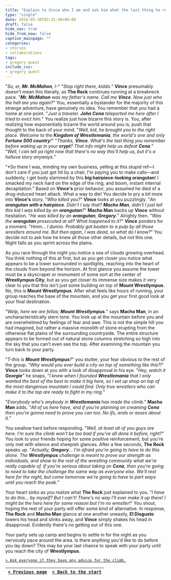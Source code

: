 ```yaml
---
title: "Explain to Vince who I am and ask him what the last thing he remembers is before waking up here, in hopes that it could help us in some way."
type: "single"
date: 2016-05-30T03:31:40+00:00
draft: false
hide_nav: true
hide_from_new: false
caption_mainpage: ""
categories:
- stories
- collaborations
tags:
- gregory-quest
include_css:
- gregory_quest
---
```


"*So, er, **Mr. McMahon**, I-*" "*Stop right there, kiddo.*" **Vince** presumably doesn't mean this literally, as **The Rock** continues running at a breakneck pace. "***Mr. McMahon** was my father's name. Call me **Vince**. Now just who the hell are you again?*" You, essentially a bystander for the majority of this strange adventure, have genuinely no idea. You remember that you had a home at one point. "*Just a traveler. **John Cena** teleported me here after I tried to evict him.*" You realize just how bizarre this story is. You, after realizing how exponentially bizarre the world around you is, push that thought to the back of your mind. "*Well, kid, he brought you to the right place. Welcome to the **Kingdom of Wrestlemania**, the world's one and only **Fortune 500 country**!*" "*Thanks, **Vince**. What's the last thing you remember before waking up in your **crypt**? That info might help us defeat **Cena**.*" "*Well, I can tell ya right now that there's no way this'll help us, but it's a helluva story anyways.*"

"*So there I was, minding my own business, yelling at this stupid ref—I don't care if you just got hit by a chair, I'm paying you to make calls—and suddenly, I get body slammed by this **big hairpiece-looking orangutan**! I smacked my neck hard on the edge of the ring, and boom, instant internal decapitation." Based on **Vince's** prior behavior, you assumed he died of a drug-induced heart attack. What a way to die! You decide to pry a bit more into **Vince's** story. "*Who killed you?*" **Vince** looks at you puzzlingly. "*An **orangutan with a hairpiece**. Didn't I say that? **Macho Man**, didn't I just tell this kid I was killed by an **orangutan**?*" **Macho Man** backs up **Vince** without hesitation. "*He was killed by an **orangutan**, **Gregory**.*" Alrighty then. "*Was the **orangutan** prosecuted at all? What happened to it?*" **Vince** ponders for a moment. "*Hmm... I dunno. Probably got beaten to a pulp by all those wrestlers around me. But then again, I was dead, so what do I know?*" You decide not to ask how he knew all those other details, but not this one. Night falls as you sprint across the plains.

As you race through the night you notice a sea of clouds growing overhead. You think nothing of this at first, but as you get closer you notice what appears to be a tower surrounded in spotlights, reaching into the heart of the clouds from beyond the horizon. At first glance you assume the tower must be a skyscraper or monument of some sort at the center of **Wrestlympus City**, but as you get closer its immense size makes it very clear to you that this isn't just some building on top of **Mount Wrestlympus**. No, this *is* **Mount Wrestlympus**. After what feels like hours of running, your group reaches the base of the mountain, and you get your first good look at your final destination.

"*Welp, here we are fellas; **Mount Wrestlympus**.*" says **Macho Man**, in an uncharacteristically stern tone. You look up at the mountain before you and are overwhelmed by feelings of fear and awe. This is not the simple hill you had imagined, but rather a massive monolith of stone erupting from the otherwise flat plains of the surrounding countryside. The entire structure appears to be formed out of natural stone columns stretching so high into the sky that you can't even see the top. After examining the mountain you turn back to your party.

"*T-this is **Mount Wrestlympus**?*" you stutter, your fear obvious to the rest of the group. "*Why would you ever build a city on top of something like this?!*" **Vince** looks down at you with a look of disapproval in his eye. "*Hey, watch it **Georgie***" he snaps, "*I knew when I founded **Wrestlemania** that I only wanted the best of the best to make it big here, so I set up shop on top of the most dangerous mountain I could find. Only true wrestlers who can make it to the top are ready to fight in my ring.*"

"*Everybody who's anybody in **Wrestlemania** has made the climb.*" **Macho Man** adds. "*All of us here have, and if you're planning on creaming **Cena** then you're gonna need to prove you can too. No ifs, ands or asses about it.*"

You swallow hard before responding. "*Well, at least all of you guys are here. I'm sure the climb won't be too bad if you've all done it before, right?*" You look to your friends hoping for some positive reinforcement, but you're only met with silence and sheepish glances. After a few seconds, **The Rock** speaks up. "*Actually, **Gregory**... I'm afraid you're going to have to do this alone. The **Wrestlympus** challenge is meant to prove our strength as individuals, and show to the rest of the wrestling community what we're really capable of. If you're serious about taking on **Cena**, then you're going to need to take the challenge the same way as everyone else. We'll rest here for the night, but come tomorrow we're going to have to part ways until you reach the peak.*"

Your heart sinks as you realize what **The Rock** just explained to you. "*I have to do this... by myself? But I can't! There's no way I'll ever make it up there! I might be the hero here for some reason but I'm no wrestler!*" You shout, hoping the rest of your party will offer some kind of alternative. In response, **The Rock** and **Macho Man** glance at one another uneasily, **El Disgusto** lowers his head and slinks away, and **Vince** simply shakes his head in disapproval. Evidently there's no getting out of this one.

Your party sets up camp and begins to settle in for the night as you nervously pace around the area. Is there anything you'd like to do before you lay down? This may be your last chance to speak with your party until you reach the city of **Wrestlympus**.

[``> Ask everyone if they have any advice for the climb.``](../29)

|[``< Previous page``](../27)|[``< Back to the start``](../)|
|---|---|